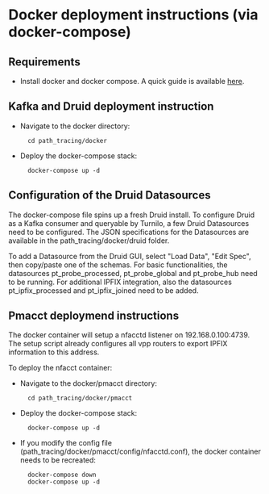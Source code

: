 # Docker deployment instructions (via docker-compose)

## Requirements

- Install docker and docker compose. A quick guide is available [here](https://support.netfoundry.io/hc/en-us/articles/360057865692-Installing-Docker-and-docker-compose-for-Ubuntu-20-04).

## Kafka and Druid deployment instruction

- Navigate to the docker directory:

        cd path_tracing/docker

- Deploy the docker-compose stack:
        
        docker-compose up -d

## Configuration of the Druid Datasources

The docker-compose file spins up a fresh Druid install. To configure Druid as a Kafka consumer and queryable by Turnilo, a few Druid Datasources need to be configured. The JSON specifications for the Datasources are available in the path_tracing/docker/druid folder. 

To add a Datasource from the Druid GUI, select "Load Data", "Edit Spec", then copy/paste one of the schemas. For basic functionalities, the datasources pt_probe_processed, pt_probe_global and pt_probe_hub need to be running. For additional IPFIX integration, also the datasources pt_ipfix_processed and pt_ipfix_joined need to be added. 

## Pmacct deploymend instructions

The docker container will setup a nfacctd listener on 192.168.0.100:4739. The setup script already configures all vpp routers to export IPFIX information to this address. 

To deploy the nfacct container:

- Navigate to the docker/pmacct directory:

        cd path_tracing/docker/pmacct

- Deploy the docker-compose stack:

        docker-compose up -d

- If you modify the config file (path_tracing/docker/pmacct/config/nfacctd.conf), the docker container needs to be recreated:

        docker-compose down
        docker-compose up -d
